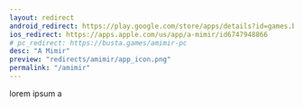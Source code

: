 ```yaml
---
layout: redirect
android_redirect: https://play.google.com/store/apps/details?id=games.busta.mimir
ios_redirect: https://apps.apple.com/us/app/a-mimir/id6747948866
# pc_redirect: https://busta.games/amimir-pc
desc: "A Mimir"
preview: "redirects/amimir/app_icon.png"
permalink: "/amimir"
---
```


lorem ipsum a